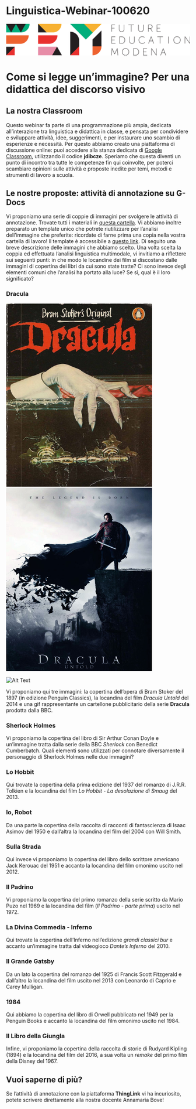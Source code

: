 # Linguistica-Webinar-100620
<script src="https://cdnjs.cloudflare.com/ajax/libs/font-awesome/5.13.0/js/all.min.js" integrity="sha256-KzZiKy0DWYsnwMF+X1DvQngQ2/FxF7MF3Ff72XcpuPs=" crossorigin="anonymous"></script>

<a href="https://fem.digital" rel="FEM Future Education Modena" target="_blank">![](FEM_Logo.png)</a>

# Come si legge un’immagine? Per una didattica del discorso visivo

## La nostra Classroom
Questo webinar fa parte di una programmazione più ampia, dedicata all’interazione tra linguistica e didattica in classe, e pensata per condividere e sviluppare attività, idee, suggerimenti, e per instaurare uno scambio di esperienze e necessità. Per questo abbiamo creato una piattaforma di discussione online: puoi accedere alla stanza dedicata di <a href="https://classroom.google.com/u/0/" target="_blank">Google Classroom</a>, utilizzando il codice **jdibcze**.
Speriamo che questa diventi un punto di incontro tra tutte le competenze fin qui coinvolte, per poterci scambiare opinioni sulle attività e proposte inedite per temi, metodi e strumenti di lavoro a scuola. 

## Le nostre proposte: attività di annotazione su G-Docs

Vi proponiamo una serie di coppie di immagini per svolgere le attività di annotazione. Trovate tutti i materiali in <a href="https://drive.google.com/drive/folders/1sFHrH9DmzxLmk9xGNnE3TNlLzTSzpMhI" target="_blank">questa cartella</a>. Vi abbiamo inoltre preparato un template unico che potrete riutilizzare per l’analisi dell’immagine che preferite: ricordate di farne prima una copia nella vostra cartella di lavoro! Il template è accessibile a <a href="https://docs.google.com/document/d/1PCVFKw4e0LTb41KfydVf74ajRHSyD7YgspjlNUh-rY8/edit#heading=h.woep0u49atx2" target="_blank">questo link</a>. 
Di seguito una breve descrizione delle immagini che abbiamo scelto. Una volta scelta la coppia ed effettuata l’analisi linguistica multimodale, vi invitiamo a riflettere sui seguenti punti: in che modo le locandine dei film si discostano dalle immagini di copertina dei libri da cui sono state tratte? Ci sono invece degli elementi comuni che l’analisi ha portato alla luce? Se sì, qual è il loro significato? 

### Dracula

<img src="dracula_libro.jpg" width="400" height="500">
<img src="dracula_film.jpg" width="400" height="500">

![Alt Text](http://downrightcreepy.com/wp-content/uploads/2020/01/dracula-outdoor-ad-2020.gif) 

Vi proponiamo qui tre immagini: la copertina dell’opera di Bram Stoker del 1897 (in edizione Penguin Classics), la locandina del film *Dracula Untold* del 2014 e una gif rappresentante un cartellone pubblicitario della serie **Dracula** prodotta dalla BBC. 

### Sherlock Holmes

Vi proponiamo la copertina del libro di Sir Arthur Conan Doyle e un’immagine tratta dalla serie della BBC *Sherlock* con Benedict Cumberbatch. Quali elementi sono utilizzati per connotare diversamente il personaggio di Sherlock Holmes nelle due immagini?

### Lo Hobbit

Qui trovate la copertina della prima edizione del 1937 del romanzo di J.R.R. Tolkien e la locandina del film *Lo Hobbit - La desolazione di Smaug* del 2013. 

### Io, Robot

Da una parte la copertina della raccolta di racconti di fantascienza di Isaac Asimov del 1950 e dall’altra la locandina del film del 2004 con Will Smith.

### Sulla Strada

Qui invece vi proponiamo la copertina del libro dello scrittore americano Jack Kerouac del 1951 e accanto la locandina del film omonimo uscito nel 2012.

### Il Padrino

Vi proponiamo la copertina del primo romanzo della serie scritto da Mario Puzo nel 1969 e la locandina del film (*Il Padrino - parte prima*) uscito nel 1972.

### La Divina Commedia - Inferno

Qui trovate la copertina dell’Inferno nell’edizione *grandi classici bur* e accanto un’immagine tratta dal videogioco *Dante’s Inferno* del 2010.

### Il Grande Gatsby

Da un lato la copertina del romanzo del 1925 di Francis Scott Fitzgerald e dall’altro la locandina del film uscito nel 2013 con Leonardo di Caprio e Carey Mulligan.

### 1984

Qui abbiamo la copertina del libro di Orwell pubblicato nel 1949 per la Penguin Books e accanto la locandina del film omonimo uscito nel 1984. 

### Il Libro della Giungla 

Infine, vi proponiamo la copertina della raccolta di storie di Rudyard Kipling (1894) e la locandina del film del 2016, a sua volta un *remake* del primo film della Disney del 1967.

## Vuoi saperne di più?

Se l’attività di annotazione con la piattaforma **ThingLink** vi ha incuriosito, potete scrivere direttamente alla nostra docente Annamaria Bove!
